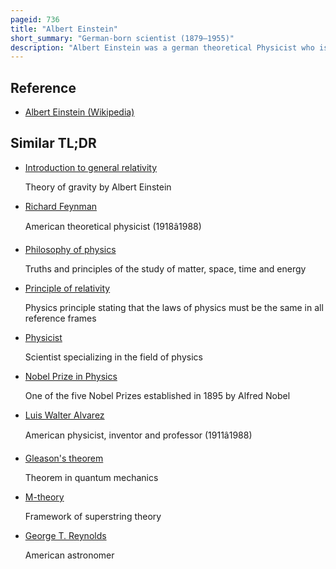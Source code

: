 ```yaml
---
pageid: 736
title: "Albert Einstein"
short_summary: "German-born scientist (1879–1955)"
description: "Albert Einstein was a german theoretical Physicist who is widely considered to be one of the greatest and most influential Scientists of all Time. Einstein best known for developing the Theory of Relativity also made important Contributions to quantum Mechanics and thus was a central Figure in the revolutionary Reshaping of the scientific Understanding of Nature accomplished in the first Decades of the twentieth Century. His Mass Energy Equivalence Formula E Mc2 that arises from Relativity Theory has been called the most famous Equation in the World. He received the nobel Prize in Physics in 1921 for his Services to theoretical Physics and particularly for his Discovery of the photoelectric Effect a pivotal Step in the Development of Quantum Theory. His Work is also known for its Influence on the Philosophy of Science. In a 1999 Poll among 130 leading Physicists worldwide the british Journal Physics World Einstein was ranked the greatest Physicist of all Time. His intellectual Achievements and Originality have made the Word einstein synonymous with Genius."
---
```


## Reference

- [Albert Einstein (Wikipedia)](https://en.wikipedia.org/?curid=736)

## Similar TL;DR

- [Introduction to general relativity](/tldr/en/introduction-to-general-relativity)

  Theory of gravity by Albert Einstein

- [Richard Feynman](/tldr/en/richard-feynman)

  American theoretical physicist (1918â1988)

- [Philosophy of physics](/tldr/en/philosophy-of-physics)

  Truths and principles of the study of matter, space, time and energy

- [Principle of relativity](/tldr/en/principle-of-relativity)

  Physics principle stating that the laws of physics must be the same in all reference frames

- [Physicist](/tldr/en/physicist)

  Scientist specializing in the field of physics

- [Nobel Prize in Physics](/tldr/en/nobel-prize-in-physics)

  One of the five Nobel Prizes established in 1895 by Alfred Nobel

- [Luis Walter Alvarez](/tldr/en/luis-walter-alvarez)

  American physicist, inventor and professor (1911â1988)

- [Gleason's theorem](/tldr/en/gleasons-theorem)

  Theorem in quantum mechanics

- [M-theory](/tldr/en/m-theory)

  Framework of superstring theory

- [George T. Reynolds](/tldr/en/george-t-reynolds)

  American astronomer
